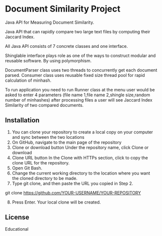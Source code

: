 # Document Similarity Project

 
Java API for Measuring Document Similarity.

Java API that can rapidly compare two large text files by
computing their Jaccard Index.

All Java API consists of 7 concrete classes and one interface.

Shinglable interface plays role as one of the ways to construct modular and reusable software.
By using polymorphism.

DocumentParser class uses two threads to concurrently get each document parsed.
Consumer class uses reusable fixed size thread pool for rapid calculation of minhash.

To run application you need to run Runner class
at the menu user would be asked to enter 4 parameters (file name 1,file name 2,shingle size,random number of minhashes) after processing files a user will see Jaccard Index Similarity of two compared documents.


## Installation

1. You can clone your repository to create a local copy on your computer and sync between the two locations 
2. On GitHub, navigate to the main page of the repository
3. Clone or download button Under the repository name, click Clone or download
4. Clone URL button In the Clone with HTTPs section, click to copy the clone URL for the repository. 
5. Open Git Bash. 
6. Change the current working directory to the location where you want the cloned directory to be made.
7. Type git clone, and then paste the URL you copied in Step 2.

git clone https://github.com/YOUR-USERNAME/YOUR-REPOSITORY 

8. Press Enter. Your local clone will be created.


## License

Educational 